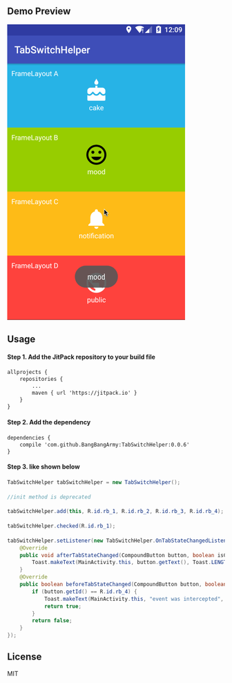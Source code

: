 ## Demo Preview
![](https://raw.githubusercontent.com/BangBangArmy/TabSwitchHelper/master/demo.gif?raw=true)

## Usage
#### Step 1. Add the JitPack repository to your build file
```grovy
allprojects {
	repositories {
		...
		maven { url 'https://jitpack.io' }
	}
}
```

#### Step 2. Add the dependency
```grovy
dependencies {
    compile 'com.github.BangBangArmy:TabSwitchHelper:0.0.6'
}

```

#### Step 3. like shown below
```java
TabSwitchHelper tabSwitchHelper = new TabSwitchHelper();

//init method is deprecated

tabSwitchHelper.add(this, R.id.rb_1, R.id.rb_2, R.id.rb_3, R.id.rb_4);

tabSwitchHelper.checked(R.id.rb_1);

tabSwitchHelper.setListener(new TabSwitchHelper.OnTabStateChangedListener() {
    @Override
    public void afterTabStateChanged(CompoundButton button, boolean isChecked) {
        Toast.makeText(MainActivity.this, button.getText(), Toast.LENGTH_SHORT).show();
    }
    @Override
    public boolean beforeTabStateChanged(CompoundButton button, boolean isChecked) {
        if (button.getId() == R.id.rb_4) {
            Toast.makeText(MainActivity.this, "event was intercepted", Toast.LENGTH_SHORT).show();
            return true;
        }
        return false;
    }
});
```

## License
MIT